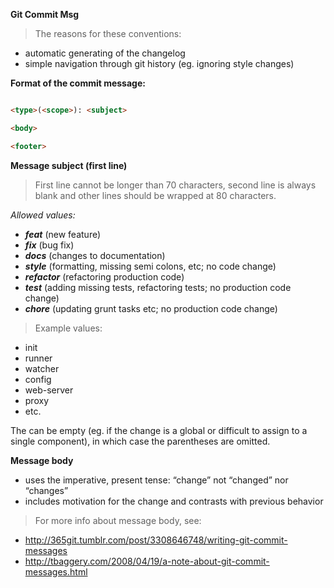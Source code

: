 **Git Commit Msg**
>The reasons for these conventions:
- automatic generating of the changelog
- simple navigation through git history (eg. ignoring style changes)

**Format of the commit message:**
```html

<type>(<scope>): <subject>

<body>

<footer>
```
**Message subject (first line)**

> First line cannot be longer than 70 characters, second line is always blank and other lines should be wrapped at 80 characters.

_Allowed <type> values:_
- **_feat_** (new feature)
- _**fix**_ (bug fix)
- _**docs**_ (changes to documentation)
- _**style**_ (formatting, missing semi colons, etc; no code change)
- _**refactor**_ (refactoring production code)
- _**test**_ (adding missing tests, refactoring tests; no production code change)
- _**chore**_ (updating grunt tasks etc; no production code change)
> Example <scope> values:

- init
- runner
- watcher
- config
- web-server
- proxy
- etc.

The <scope> can be empty (eg. if the change is a global or difficult to assign to a single component), in which case the parentheses are omitted.

**Message body**

- uses the imperative, present tense: “change” not “changed” nor “changes”
- includes motivation for the change and contrasts with previous behavior
>For more info about message body, see:

- http://365git.tumblr.com/post/3308646748/writing-git-commit-messages
- http://tbaggery.com/2008/04/19/a-note-about-git-commit-messages.html

